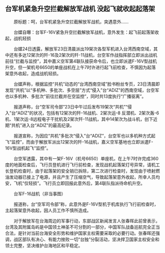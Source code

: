 ## 台军机紧急升空拦截解放军战机 没起飞就收起起落架
　　原标题：呵，台军机紧急升空拦截解放军战机，突遇意外……

　　台媒自曝：台军F-16V紧急升空拦截解放军战机，意外发生：起飞前起落架收起，战机轻损

　　台媒24日透露，解放军23日清晨派出19架次各型军机进入台湾西南空域，其中还有多达12架次的歼-16及2架次的歼-11战机，台空军作战指挥部立即派出战机前往“拦截与监控”，其中嘉义空军第4联队接获命令后，也立即派遣F-16V型战机升空，但一架机号6650的单座战机在上午7时许进行起飞前检查，不慎因为起落架意外收起，造成战机轻损。

　　台媒声称，根据监控“共机”动态的“台湾西南空域”脸书粉丝专页，23日清晨即发现“共机”以“多机种、多批次、多空层”方式“侵入”台“ADIZ”的西南空域，台空军也以多机种、多批次“前往拦截并在空监控”，同时共13度执行“广播驱离”。

　　报道声称，台“空军司令部”23日中午过后发布19架次“共机”“侵入”台“ADIZ”的状况，包括有12架次的歼-16战机、2架次运-8 反潜机、2架次轰-6机、1架次运-8远程电子干扰机及2架次歼-11战机，其中14架次为战斗机，创下近期“共机”进入台“ADIZ”的最高纪录。

　　报道宣称，为因应“共机”多批次“侵入”台“ADIZ”，台空军也以多机种方式起飞“监控”，而由于解放军派出12架次的歼-16战机，嘉义空军基地也立即派遣F-16V型战机起飞“监控”。

　　台空军透露，其中有一架F-16V（机号6650）单座机，在上午7时许完成360度的地面检查后，飞行员登机进行飞行前检查，发现战机起落架灯号异常，请机工长登机检查时，由于起落架的安全销已拆除，第二次进行检查时，发现由于喷射燃油发动器已接上了电源，并且产生了压缩空气，导致起落架意外收起，所幸人员均安，飞机“仅轻损”。飞行员立即回报此意外后，第4联队指派待命机升空。

　　台军F-16战机（非当事图）

　　报道称，台“空军司令部”称，此意外是F-16V型机于机库执行飞行前检查时，主起落架意外收起，因人员工作不慎所造成。

　　对于解放军在台海周边的军事行动，东部战区新闻发言人张春晖此前曾表示，台湾及其附属岛屿是中国领土神圣不可分割的一部分，中国军队战备巡航完全正当合法，是针对当前台海安全形势和维护国家主权需要采取的必要行动。张春晖还强调，战区部队有决心、有能力挫败一切“台独”分裂活动，坚决捍卫国家主权安全和领土完整，坚决维护台海地区和平稳定。



